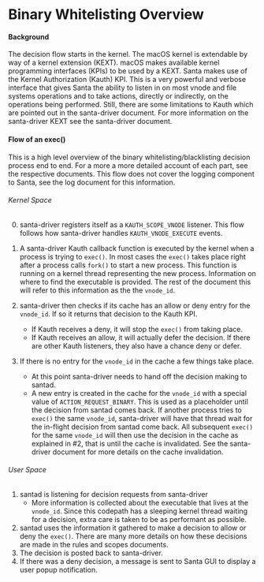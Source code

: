 # Binary Whitelisting Overview

#### Background

The decision flow starts in the kernel. The macOS kernel is extendable by way of a kernel extension (KEXT). macOS makes available kernel programming interfaces (KPIs) to be used by a KEXT. Santa makes use of the Kernel Authorization (Kauth) KPI. This is a very powerful and verbose interface that gives Santa the ability to listen in on most vnode and file systems operations and to take actions, directly or indirectly, on the operations being performed. Still, there are some limitations to Kauth which are pointed out in the santa-driver document. For more information on the santa-driver KEXT see the santa-driver document.

#### Flow of an exec()

This is a high level overview of the binary whitelisting/blacklisting decision process end to end. For a more a more detailed account of each part, see the respective documents. This flow does not cover the logging component to Santa, see the log document for this information.

###### Kernel Space

0. santa-driver registers itself as a `KAUTH_SCOPE_VNODE` listener. This flow follows how santa-driver handles `KAUTH_VNODE_EXECUTE` events.

1. A santa-driver Kauth callback function is executed by the kernel when a process is trying to `exec()`. In most cases the `exec()` takes place right after a process calls `fork()` to start a new process. This function is running on a kernel thread representing the new process. Information on where to find the executable is provided. The rest of the document this will refer to this information as the the `vnode_id`.
2. santa-driver then checks if its cache has an allow or deny entry for the `vnode_id`. If so it returns that decision to the Kauth KPI. 
   * If Kauth receives a deny, it will stop the `exec()` from taking place. 
   * If Kauth receives an allow, it will actually defer the decision. If there are other Kauth listeners, they also have a chance deny or defer.
3. If there is no entry for the `vnode_id` in the cache a few things take place.
   * At this point santa-driver needs to hand off the decision making to santad.
   * A new entry is created in the cache for the `vnode_id` with a special value of `ACTION_REQUEST_BINARY`.  This is used as a placeholder until the decision from santad comes back. If another process tries to `exec()` the same `vnode_id`, santa-driver will have that thread wait for the in-flight decision from santad come back. All subsequent `exec()` for the same `vnode_id` will then use the decision in the cache as explained in #2, that is until the cache is invalidated. See the santa-driver document for more details on the cache invalidation.

###### User Space

1. santad is listening for decision requests from santa-driver
   * More information is collected about the executable that lives at the `vnode_id`. Since this codepath has a sleeping kernel thread waiting for a decision, extra care is taken to be as performant as possible.
2. santad uses the information it gathered to make a decision to allow or deny the `exec()`. There are many more details on how these decisions are made in the rules and scopes documents.
3. The decision is posted back to santa-driver.
4. If there was a deny decision, a message is sent to Santa GUI to display a user popup notification.


